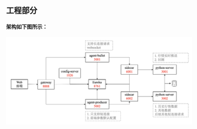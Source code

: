 ## 工程部分
#### 架构如下图所示：
![Zhang Weihua](https://github.com/GitZWH-hub/LabProject/blob/master/Project/PNG/arch.png)



